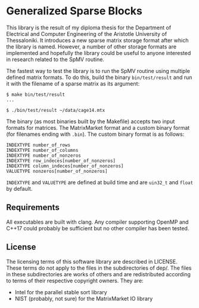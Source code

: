 # Generalized Sparse Blocks

This library is the result of my diploma thesis for the Department of
Electrical and Computer Engineering of the Aristotle University of
Thessaloniki. It introduces a new sparse matrix storage format after which the
library is named. However, a number of other storage formats are implemented
and hopefully the library could be useful to anyone interested in research
related to the SpMV routine.

The fastest way to test the library is to run the SpMV routine using multiple
defined matrix formats. To do this, build the binary `bin/test/result` and run
it with the filename of a sparse matrix as its argument:

```
$ make bin/test/result
...

$ ./bin/test/result ~/data/cage14.mtx
```

The binary (as most binaries built by the Makefile) accepts two input formats
for matrices. The MatrixMarket format and a custom binary format (for filenames
ending with `.bin`). The custom binary format is as follows:

```
INDEXTYPE number_of_rows
INDEXTYPE number_of_columns
INDEXTYPE number_of_nonzeros
INDEXTYPE row_indeces[number_of_nonzeros]
INDEXTYPE column_indeces[number_of_nonzeros]
VALUETYPE nonzeros[number_of_nonzeros]
```

`INDEXTYPE` and `VALUETYPE` are defined at build time and are `uin32_t` and
`float` by default.


## Requirements

All executables are built with clang. Any compiler supporting OpenMP and C++17
could probably be sufficient but no other compiler has been tested.


## License

The licensing terms of this software library are described in LICENSE. These
terms do not apply to the files in the subdirectories of dep/. The files in
these subdirectories are works of others and are redistributed according to
terms of their respective copyright owners. They are:

* Intel for the parallel stable sort library
* NIST (probably, not sure) for the MatrixMarket IO library

